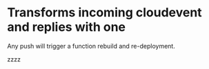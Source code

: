 # Transforms incoming cloudevent and replies with one

Any push will trigger a function rebuild and re-deployment.



zzzz
